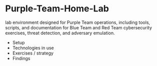 # Purple-Team-Home-Lab
lab environment designed for Purple Team operations, including tools, scripts, and documentation for Blue Team and Red Team cybersecurity exercises, threat detection, and adversary emulation.

- Setup
- Technologies in use
- Exercises / strategy
- Findings
